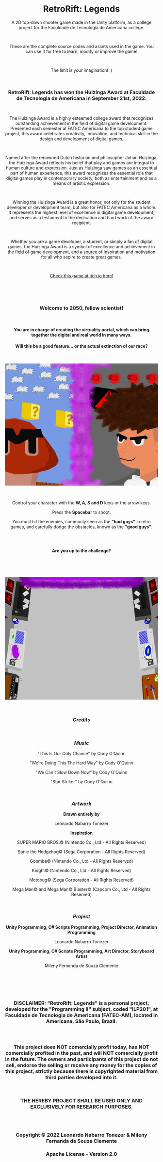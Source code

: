 <h1 align="center">RetroRift: Legends</h1>

<p align="center">A 2D top-down shooter game made in the Unity platform, as a college project for the Faculdade de Tecnologia de Americana college.</p><br>
<p align="center">These are the complete source codes and assets used in the game. You can use it for free to learn, modify or improve the game!</p><br>
<p align="center">The limit is your imagination! :)</p><br>

<h3 align="center">RetroRift: Legends has won the Huizinga Award at Faculdade de Tecnologia de Americana in September 21st, 2022.</h3><br>

<p align="center">The Huizinga Award is a highly esteemed college award that recognizes outstanding achievement in the field of digital game development. Presented each semester at FATEC Americana to the top student game project, this award celebrates creativity, innovation, and technical skill in the design and development of digital games.</p><br>

<p align="center">Named after the renowned Dutch historian and philosopher Johan Huizinga, the Huizinga Award reflects his belief that play and games are integral to human culture and expression. Just as Huizinga saw games as an essential part of human experience, this award recognizes the essential role that digital games play in contemporary society, both as entertainment and as a means of artistic expression.</p><br>

<p align="center">Winning the Huizinga Award is a great honor, not only for the student developer or development team, but also for FATEC Americana as a whole. It represents the highest level of excellence in digital game development, and serves as a testament to the dedication and hard work of the award recipient.</p><br>

<p align="center">Whether you are a game developer, a student, or simply a fan of digital games, the Huizinga Award is a symbol of excellence and achievement in the field of game development, and a source of inspiration and motivation for all who aspire to create great games.</p>

<br>

<p align="center"><a href="https://leonardont.itch.io/retrorift-legends">Check this game at itch.io here!</a></p>

<br>
<br>
<br>

<h3 align="center">Welcome to 2050, fellow scientist!</h3>
<br>
<h4 align="center">You are in charge of creating the virtuality portal, which can bring together the digital and real world in many ways.</h4>
<h4 align="center">Will this be a good feature... or the actual extinction of our race?</h4>

<br>

![](Assets/Textures/Menu/menuBackground.png)

<br>

<p align="center">Control your character with the <b>W, A, S and D</b> keys or the arrow keys.</p>
<p align="center">Press the <b>Spacebar</b> to shoot.</p>
<p align="center">You must hit the enemies, commonly seen as the <b>"bad guys"</b> in retro games, and carefully dodge the obstacles, known as the <b>"good guys"</b>.</p>

<br>
<br>

<p align="center"><b>Are you up to the challenge?</b></p>

<br>
<br>
<br>

![](Assets/Textures/Background/background1.png)

<br>

<h3 align="center"><i><b>Credits</b></i></h3>

<br>

<h3 align="center"><i><b>Music</b></i></h3>

<p align="center">"This Is Our Only Chance" by Cody O'Quinn</p>
<p align="center">"We're Doing This The Hard Way" by Cody O'Quinn</p>
<p align="center">"We Can't Slow Down Now" by Cody O'Quinn</p>
<p align="center">"Star Striker" by Cody O'Quinn</p>

<br>

<h3 align="center"><i><b>Artwork</b></i></h3>

<p align="center"><b>Drawn entirely by</b></p>
<p align="center">Leonardo Nabarro Tonezer</p>

<p align="center"><b>Inspiration</b></p>
<p align="center">SUPER MARIO BROS.© (Nintendo Co., Ltd - All Rights Reserved)</p>
<p align="center">Sonic the Hedgehog© (Sega Corporation - All Rights Reserved)</p>
<p align="center">Goomba© (Nintendo Co., Ltd - All Rights Reserved)</p>
<p align="center">Knight© (Nintendo Co., Ltd - All Rights Reserved)</p>
<p align="center">Motobug© (Sega Corporation - All Rights Reserved)</p>
<p align="center">Mega Man© and Mega Man© Blaster© (Capcom Co., Ltd - All Rights Reserved)</p>

<br>

<h3 align="center"><i><b>Project</b></i></h3>

<p align="center"><b>Unity Programming, C# Scripts Programming, Project Director, Animation Programming</b></p>
<p align="center">Leonardo Nabarro Tonezer</p>
<p align="center"><b>Unity Programming, C# Scripts Programming, Art Director, Storyboard Artist</b></p>
<p align="center">Mileny Fernanda de Souza Clemente</p>

<br>
<br>
<br>

<br>
<h3 align="center">DISCLAIMER: "RetroRift: Legends" is a personal project, developed for the "Programming II" subject, coded "ILP201", at Faculdade de Tecnologia de Americana (FATEC-AM), located in Americana, São Paulo, Brazil.<h3><br>
<h3 align="center">This project does NOT comercially profit today, has NOT comercially profited in the past, and will NOT comercially profit in the future. The owners and participants of this project do not sell, endorse the selling or receive any money for the copies of this project, strictly because there is copyrighted material from third parties developed into it.</h3><br>
<h3 align="center">THE HEREBY PROJECT SHALL BE USED ONLY AND EXCLUSIVELY FOR RESEARCH PURPOSES.</h3><br>
<br>

<h3 align="center">Copyright © 2022 Leonardo Nabarro Tonezer & Mileny Fernanda de Souza Clemente</h3>
<h3 align="center">Apache License - Version 2.0</h3>
